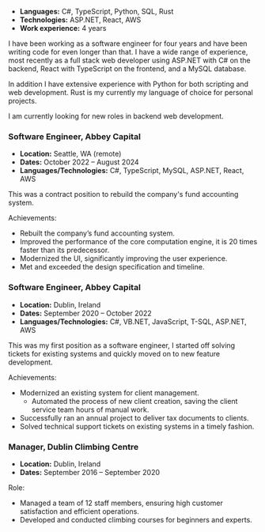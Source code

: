 - **Languages:** C#, TypeScript, Python, SQL, Rust
- **Technologies:** ASP.NET, React, AWS
- **Work experience:** 4 years

I have been working as a software engineer for four years and have been writing
code for even longer than that. I have a wide range of experience, most recently
as a full stack web developer using ASP.NET with C# on the backend, React with
TypeScript on the frontend, and a MySQL database.

In addition I have extensive experience with Python for both scripting and web
development. Rust is my currently my language of choice for personal projects.

I am currently looking for new roles in backend web development.

### Software Engineer, Abbey Capital
- **Location:** Seattle, WA (remote)
- **Dates:** October 2022 – August 2024
- **Languages/Technologies:** C#, TypeScript, MySQL, ASP.NET, React, AWS

This was a contract position to rebuild the company's fund accounting system.

Achievements:
- Rebuilt the company’s fund accounting system.
- Improved the performance of the core computation engine, it is 20 times faster
  than its predecessor.
- Modernized the UI, significantly improving the user experience.
- Met and exceeded the design specification and timeline.

### Software Engineer, Abbey Capital
- **Location:** Dublin, Ireland
- **Dates:** September 2020 – October 2022
- **Languages/Technologies:** C#, VB.NET, JavaScript, T-SQL, ASP.NET, AWS

This was my first position as a software engineer, I started off solving tickets
for existing systems and quickly moved on to new feature development.

Achievements:
- Modernized an existing system for client management.
  - Automated the process of new client creation, saving the client service team
    hours of manual work.
- Successfully ran an annual project to deliver tax documents to clients.
- Solved technical support tickets on existing systems in a timely fashion.

### Manager, Dublin Climbing Centre
- **Location:** Dublin, Ireland
- **Dates:** September 2016 – September 2020

Role:
- Managed a team of 12 staff members, ensuring high customer satisfaction and
  efficient operations.
- Developed and conducted climbing courses for beginners and experts.
